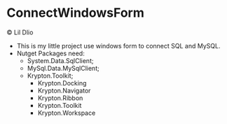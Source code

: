# ConnectWindowsForm
© Lil Dlio
- This is my little project use windows form to connect SQL and MySQL.
- Nutget Packages need:
  - System.Data.SqlClient;
  - MySql.Data.MySqlClient;
  - Krypton.Toolkit;
    -    Krypton.Docking
    -    Krypton.Navigator
    -    Krypton.Ribbon
    -    Krypton.Toolkit
    -    Krypton.Workspace
